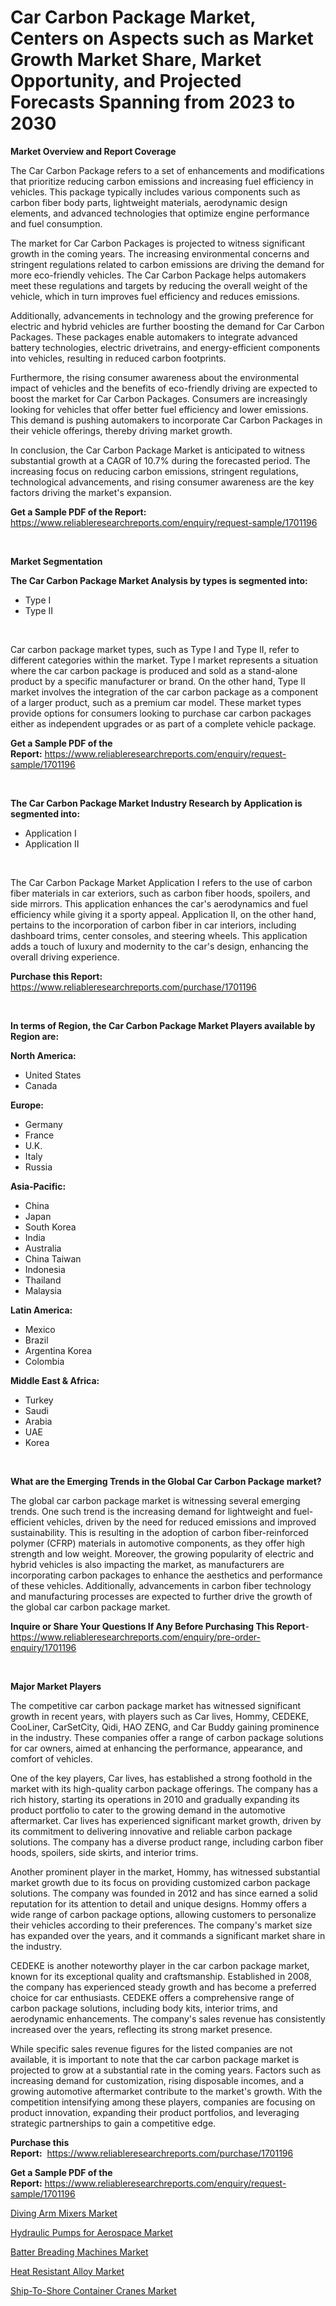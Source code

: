 <p><h1>Car Carbon Package Market, Centers on Aspects such as Market Growth Market Share, Market Opportunity, and Projected Forecasts Spanning from 2023 to 2030</h1></p><p><strong>Market Overview and Report Coverage</strong></p>
<p><p>The Car Carbon Package refers to a set of enhancements and modifications that prioritize reducing carbon emissions and increasing fuel efficiency in vehicles. This package typically includes various components such as carbon fiber body parts, lightweight materials, aerodynamic design elements, and advanced technologies that optimize engine performance and fuel consumption.</p><p>The market for Car Carbon Packages is projected to witness significant growth in the coming years. The increasing environmental concerns and stringent regulations related to carbon emissions are driving the demand for more eco-friendly vehicles. The Car Carbon Package helps automakers meet these regulations and targets by reducing the overall weight of the vehicle, which in turn improves fuel efficiency and reduces emissions.</p><p>Additionally, advancements in technology and the growing preference for electric and hybrid vehicles are further boosting the demand for Car Carbon Packages. These packages enable automakers to integrate advanced battery technologies, electric drivetrains, and energy-efficient components into vehicles, resulting in reduced carbon footprints.</p><p>Furthermore, the rising consumer awareness about the environmental impact of vehicles and the benefits of eco-friendly driving are expected to boost the market for Car Carbon Packages. Consumers are increasingly looking for vehicles that offer better fuel efficiency and lower emissions. This demand is pushing automakers to incorporate Car Carbon Packages in their vehicle offerings, thereby driving market growth.</p><p>In conclusion, the Car Carbon Package Market is anticipated to witness substantial growth at a CAGR of 10.7% during the forecasted period. The increasing focus on reducing carbon emissions, stringent regulations, technological advancements, and rising consumer awareness are the key factors driving the market's expansion.</p></p>
<p><strong>Get a Sample PDF of the Report:</strong> <a href="https://www.reliableresearchreports.com/enquiry/request-sample/1701196">https://www.reliableresearchreports.com/enquiry/request-sample/1701196</a></p>
<p>&nbsp;</p>
<p><strong>Market Segmentation</strong></p>
<p><strong>The Car Carbon Package Market Analysis by types is segmented into:</strong></p>
<p><ul><li>Type I</li><li>Type II</li></ul></p>
<p>&nbsp;</p>
<p><p>Car carbon package market types, such as Type I and Type II, refer to different categories within the market. Type I market represents a situation where the car carbon package is produced and sold as a stand-alone product by a specific manufacturer or brand. On the other hand, Type II market involves the integration of the car carbon package as a component of a larger product, such as a premium car model. These market types provide options for consumers looking to purchase car carbon packages either as independent upgrades or as part of a complete vehicle package.</p></p>
<p><strong>Get a Sample PDF of the Report:</strong>&nbsp;<a href="https://www.reliableresearchreports.com/enquiry/request-sample/1701196">https://www.reliableresearchreports.com/enquiry/request-sample/1701196</a></p>
<p>&nbsp;</p>
<p><strong>The Car Carbon Package Market Industry Research by Application is segmented into:</strong></p>
<p><ul><li>Application I</li><li>Application II</li></ul></p>
<p>&nbsp;</p>
<p><p>The Car Carbon Package Market Application I refers to the use of carbon fiber materials in car exteriors, such as carbon fiber hoods, spoilers, and side mirrors. This application enhances the car's aerodynamics and fuel efficiency while giving it a sporty appeal. Application II, on the other hand, pertains to the incorporation of carbon fiber in car interiors, including dashboard trims, center consoles, and steering wheels. This application adds a touch of luxury and modernity to the car's design, enhancing the overall driving experience.</p></p>
<p><strong>Purchase this Report:</strong>&nbsp; <a href="https://www.reliableresearchreports.com/purchase/1701196">https://www.reliableresearchreports.com/purchase/1701196</a></p>
<p>&nbsp;</p>
<p><strong>In terms of Region, the Car Carbon Package Market Players available by Region are:</strong></p>
<p>
    <p> <strong> North America: </strong>
        <ul>
            <li>United States</li>
            <li>Canada</li>
        </ul>
        </p> 
    <p> <strong> Europe: </strong>
        <ul>
            <li>Germany</li>
            <li>France</li>
            <li>U.K.</li>
            <li>Italy</li>
            <li>Russia</li>
        </ul>
        </p> 
    <p> <strong> Asia-Pacific: </strong>
        <ul>
            <li>China</li>
            <li>Japan</li>
            <li>South Korea</li>
            <li>India</li>
            <li>Australia</li>
            <li>China Taiwan</li>
            <li>Indonesia</li>
            <li>Thailand</li>
            <li>Malaysia</li>
        </ul>
        </p> 
    <p> <strong> Latin America: </strong>
        <ul>
            <li>Mexico</li>
            <li>Brazil</li>
            <li>Argentina Korea</li>
            <li>Colombia</li>
        </ul>
        </p> 
    <p> <strong> Middle East & Africa: </strong>
        <ul>
            <li>Turkey</li>
            <li>Saudi</li>
            <li>Arabia</li>
            <li>UAE</li>
            <li>Korea</li>
        </ul>
    </p>
    </p>
<p>&nbsp;</p>
<p><strong>What are the Emerging Trends in the Global Car Carbon Package market?</strong></p>
<p><p>The global car carbon package market is witnessing several emerging trends. One such trend is the increasing demand for lightweight and fuel-efficient vehicles, driven by the need for reduced emissions and improved sustainability. This is resulting in the adoption of carbon fiber-reinforced polymer (CFRP) materials in automotive components, as they offer high strength and low weight. Moreover, the growing popularity of electric and hybrid vehicles is also impacting the market, as manufacturers are incorporating carbon packages to enhance the aesthetics and performance of these vehicles. Additionally, advancements in carbon fiber technology and manufacturing processes are expected to further drive the growth of the global car carbon package market.</p></p>
<p><strong>Inquire or Share Your Questions If Any Before Purchasing This Report</strong>- <a href="https://www.reliableresearchreports.com/enquiry/pre-order-enquiry/1701196">https://www.reliableresearchreports.com/enquiry/pre-order-enquiry/1701196</a></p>
<p>&nbsp;</p>
<p><strong>Major Market Players</strong></p>
<p><p>The competitive car carbon package market has witnessed significant growth in recent years, with players such as Car lives, Hommy, CEDEKE, CooLiner, CarSetCity, Qidi, HAO ZENG, and Car Buddy gaining prominence in the industry. These companies offer a range of carbon package solutions for car owners, aimed at enhancing the performance, appearance, and comfort of vehicles. </p><p>One of the key players, Car lives, has established a strong foothold in the market with its high-quality carbon package offerings. The company has a rich history, starting its operations in 2010 and gradually expanding its product portfolio to cater to the growing demand in the automotive aftermarket. Car lives has experienced significant market growth, driven by its commitment to delivering innovative and reliable carbon package solutions. The company has a diverse product range, including carbon fiber hoods, spoilers, side skirts, and interior trims. </p><p>Another prominent player in the market, Hommy, has witnessed substantial market growth due to its focus on providing customized carbon package solutions. The company was founded in 2012 and has since earned a solid reputation for its attention to detail and unique designs. Hommy offers a wide range of carbon package options, allowing customers to personalize their vehicles according to their preferences. The company's market size has expanded over the years, and it commands a significant market share in the industry. </p><p>CEDEKE is another noteworthy player in the car carbon package market, known for its exceptional quality and craftsmanship. Established in 2008, the company has experienced steady growth and has become a preferred choice for car enthusiasts. CEDEKE offers a comprehensive range of carbon package solutions, including body kits, interior trims, and aerodynamic enhancements. The company's sales revenue has consistently increased over the years, reflecting its strong market presence.</p><p>While specific sales revenue figures for the listed companies are not available, it is important to note that the car carbon package market is projected to grow at a substantial rate in the coming years. Factors such as increasing demand for customization, rising disposable incomes, and a growing automotive aftermarket contribute to the market's growth. With the competition intensifying among these players, companies are focusing on product innovation, expanding their product portfolios, and leveraging strategic partnerships to gain a competitive edge.</p></p>
<p><strong>Purchase this Report:</strong>&nbsp;&nbsp;<a href="https://www.reliableresearchreports.com/purchase/1701196">https://www.reliableresearchreports.com/purchase/1701196</a></p>
<p></p>
<p><strong>Get a Sample PDF of the Report:</strong>&nbsp;<a href="https://www.reliableresearchreports.com/enquiry/request-sample/1701196">https://www.reliableresearchreports.com/enquiry/request-sample/1701196</a></p>
<p><p><a href="https://www.linkedin.com/pulse/diving-arm-mixers-market-size-2023-2030-zlhre/">Diving Arm Mixers Market</a></p><p><a href="https://medium.com/@avaalsop666/hydraulic-pumps-for-aerospace-market-analysis-its-cagr-market-segmentation-and-global-industry-635772bed666">Hydraulic Pumps for Aerospace Market</a></p><p><a href="https://www.linkedin.com/pulse/batter-breading-machines-market-share-amp-new-trends-analysis-3fjqe/">Batter Breading Machines Market</a></p><p><a href="https://medium.com/@twiladurgan/heat-resistant-alloy-market-the-key-to-successful-business-strategy-forecast-till-2030-5d06bcac3632">Heat Resistant Alloy Market</a></p><p><a href="https://www.linkedin.com/pulse/ship-to-shore-container-cranes-market-size-share-amp-trends-0y58e/">Ship-To-Shore Container Cranes Market</a></p></p>